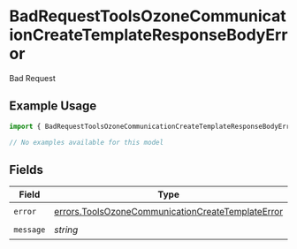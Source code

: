 # BadRequestToolsOzoneCommunicationCreateTemplateResponseBodyError

Bad Request

## Example Usage

```typescript
import { BadRequestToolsOzoneCommunicationCreateTemplateResponseBodyError } from "@speakeasy-sdks/bluesky/models/errors";

// No examples available for this model
```

## Fields

| Field                                                                                                                  | Type                                                                                                                   | Required                                                                                                               | Description                                                                                                            |
| ---------------------------------------------------------------------------------------------------------------------- | ---------------------------------------------------------------------------------------------------------------------- | ---------------------------------------------------------------------------------------------------------------------- | ---------------------------------------------------------------------------------------------------------------------- |
| `error`                                                                                                                | [errors.ToolsOzoneCommunicationCreateTemplateError](../../models/errors/toolsozonecommunicationcreatetemplateerror.md) | :heavy_check_mark:                                                                                                     | N/A                                                                                                                    |
| `message`                                                                                                              | *string*                                                                                                               | :heavy_check_mark:                                                                                                     | N/A                                                                                                                    |